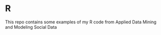 # R

This repo contains some examples of my R code from Applied Data Mining and Modeling Social Data
